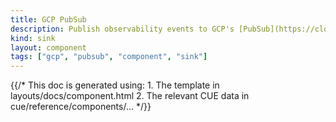 ```yaml
---
title: GCP PubSub
description: Publish observability events to GCP's [PubSub](https://cloud.google.com/pubsub) messaging system
kind: sink
layout: component
tags: ["gcp", "pubsub", "component", "sink"]
---
```


{{/* This doc is generated using:
     1. The template in layouts/docs/component.html
     2. The relevant CUE data in cue/reference/components/... */}}
